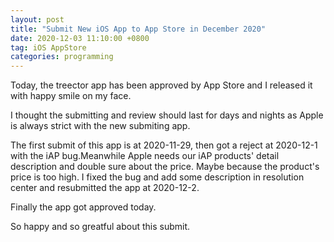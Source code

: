 ```yaml
---
layout: post
title: "Submit New iOS App to App Store in December 2020"	
date: 2020-12-03 11:10:00 +0800
tag: iOS AppStore
categories: programming
---
```


Today, the treector app has been approved by App Store and I released it with happy smile on my face.

I thought the submitting and review should last for days and nights as Apple is always strict with the new submiting app.

The first submit of this app is at 2020-11-29, then got a reject at 2020-12-1 with the iAP bug.Meanwhile Apple needs our iAP products' detail description and double sure about the price. Maybe because the product's price is too high.
I fixed the bug and add some description in resolution center and resubmitted the app at 2020-12-2.

Finally the app got approved today.

So happy and so greatful about this submit.

